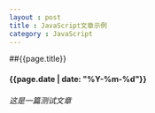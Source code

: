 ```yaml
---
layout : post
title : JavaScript文章示例
category : JavaScript
---
```

##{{page.title}} 
#### {{page.date | date: "%Y-%m-%d"}}
###### 这是一篇测试文章